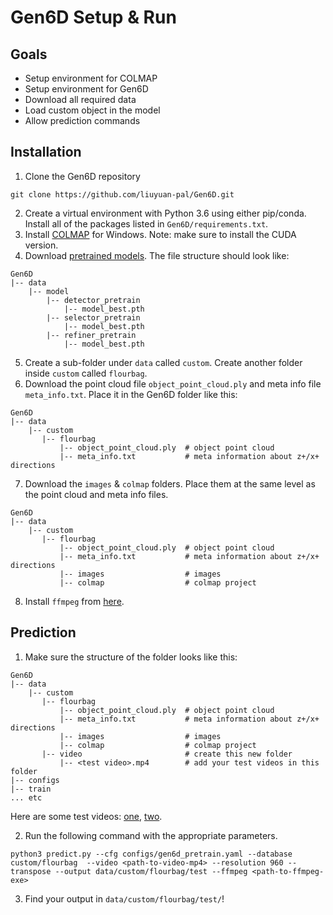 # Gen6D Setup & Run 

## Goals 
- Setup environment for COLMAP
- Setup environment for Gen6D
- Download all required data
- Load custom object in the model 
- Allow prediction commands


## Installation
1. Clone the Gen6D repository
```
git clone https://github.com/liuyuan-pal/Gen6D.git
```
2. Create a virtual environment with Python 3.6 using either pip/conda. Install all of the packages listed in `Gen6D/requirements.txt`.
3. Install [COLMAP](https://github.com/colmap/colmap/releases) for Windows. Note: make sure to install the CUDA version.
4. Download [pretrained models](https://connecthkuhk-my.sharepoint.com/personal/yuanly_connect_hku_hk/_layouts/15/onedrive.aspx?ga=1&id=%2Fpersonal%2Fyuanly%5Fconnect%5Fhku%5Fhk%2FDocuments%2FGen6D%2Fgen6d%5Fpretrain%2Etar%2Egz&parent=%2Fpersonal%2Fyuanly%5Fconnect%5Fhku%5Fhk%2FDocuments%2FGen6D). The file structure should look like:
```
Gen6D
|-- data
    |-- model
        |-- detector_pretrain
            |-- model_best.pth
        |-- selector_pretrain
            |-- model_best.pth
        |-- refiner_pretrain
            |-- model_best.pth
```
5. Create a sub-folder under `data` called `custom`. Create another folder inside `custom` called `flourbag`.
6. Download the point cloud file `object_point_cloud.ply` and meta info file `meta_info.txt`. Place it in the Gen6D folder like this:
```
Gen6D
|-- data
    |-- custom
       |-- flourbag
           |-- object_point_cloud.ply  # object point cloud
           |-- meta_info.txt           # meta information about z+/x+ directions
```
7. Download the `images` & `colmap` folders. Place them at the same level as the point cloud and meta info files.
```
Gen6D
|-- data
    |-- custom
       |-- flourbag
           |-- object_point_cloud.ply  # object point cloud
           |-- meta_info.txt           # meta information about z+/x+ directions
           |-- images                  # images
           |-- colmap                  # colmap project
```
8. Install `ffmpeg` from [here](https://ffmpeg.org/download.html).

## Prediction
1. Make sure the structure of the folder looks like this:
```
Gen6D
|-- data
    |-- custom
       |-- flourbag
           |-- object_point_cloud.ply  # object point cloud
           |-- meta_info.txt           # meta information about z+/x+ directions
           |-- images                  # images
           |-- colmap                  # colmap project
       |-- video                       # create this new folder
           |-- <test video>.mp4        # add your test videos in this folder
|-- configs
|-- train
... etc
```
Here are some test videos: [one](https://drive.google.com/file/d/1JKnF-5QEYT3pkxphOLmLf6sictPqqvLh/view?usp=sharing), [two](https://drive.google.com/file/d/1xPbDRDdQJ91d880f4CjgkjZZb-t8wuuP/view?usp=sharing).

2. Run the following command with the appropriate parameters.
```
python3 predict.py --cfg configs/gen6d_pretrain.yaml --database custom/flourbag  --video <path-to-video-mp4> --resolution 960 --transpose --output data/custom/flourbag/test --ffmpeg <path-to-ffmpeg-exe>
```
3. Find your output in `data/custom/flourbag/test/`!

